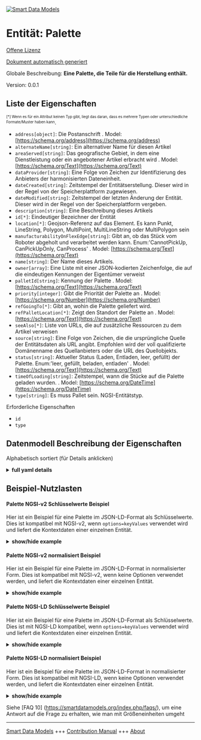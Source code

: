 <!-- 10-Header -->  
[![Smart Data Models](https://smartdatamodels.org/wp-content/uploads/2022/01/SmartDataModels_logo.png "Logo")](https://smartdatamodels.org)  
Entität: Palette  
================<!-- /10-Header -->  
<!-- 15-License -->  
[Offene Lizenz](https://github.com/smart-data-models//dataModel.RoboticIndustrialActivities/blob/master/Pallet/LICENSE.md)  
[Dokument automatisch generiert](https://docs.google.com/presentation/d/e/2PACX-1vTs-Ng5dIAwkg91oTTUdt8ua7woBXhPnwavZ0FxgR8BsAI_Ek3C5q97Nd94HS8KhP-r_quD4H0fgyt3/pub?start=false&loop=false&delayms=3000#slide=id.gb715ace035_0_60)  
<!-- /15-License -->  
<!-- 20-Description -->  
Globale Beschreibung: **Eine Palette, die Teile für die Herstellung enthält.**  
Version: 0.0.1  
<!-- /20-Description -->  
<!-- 30-PropertiesList -->  

## Liste der Eigenschaften  

<sup><sub>[*] Wenn es für ein Attribut keinen Typ gibt, liegt das daran, dass es mehrere Typen oder unterschiedliche Formate/Muster haben kann</sub></sup>.  
- `address[object]`: Die Postanschrift  . Model: [https://schema.org/address](https://schema.org/address)- `alternateName[string]`: Ein alternativer Name für diesen Artikel  - `areaServed[string]`: Das geografische Gebiet, in dem eine Dienstleistung oder ein angebotener Artikel erbracht wird  . Model: [https://schema.org/Text](https://schema.org/Text)- `dataProvider[string]`: Eine Folge von Zeichen zur Identifizierung des Anbieters der harmonisierten Dateneinheit.  - `dateCreated[string]`: Zeitstempel der Entitätserstellung. Dieser wird in der Regel von der Speicherplattform zugewiesen.  - `dateModified[string]`: Zeitstempel der letzten Änderung der Entität. Dieser wird in der Regel von der Speicherplattform vergeben.  - `description[string]`: Eine Beschreibung dieses Artikels  - `id[*]`: Eindeutiger Bezeichner der Entität  - `location[*]`: Geojson-Referenz auf das Element. Es kann Punkt, LineString, Polygon, MultiPoint, MultiLineString oder MultiPolygon sein  - `manufacturabilityOnFlexEdge[string]`: Gibt an, ob das Stück vom Roboter abgeholt und verarbeitet werden kann. Enum:'CannotPickUp, CanPickUpOnly, CanProcess'  . Model: [https://schema.org/Text](https://schema.org/Text)- `name[string]`: Der Name dieses Artikels.  - `owner[array]`: Eine Liste mit einer JSON-kodierten Zeichenfolge, die auf die eindeutigen Kennungen der Eigentümer verweist  - `palletId[string]`: Kennung der Palette  . Model: [https://schema.org/Text](https://schema.org/Text)- `priority[integer]`: Gibt die Priorität der Palette an  . Model: [https://schema.org/Number](https://schema.org/Number)- `refGoingTo[*]`: Gibt an, wohin die Palette geliefert wird.  - `refPalletLocation[*]`: Zeigt den Standort der Palette an  . Model: [https://schema.org/Text](https://schema.org/Text)- `seeAlso[*]`: Liste von URLs, die auf zusätzliche Ressourcen zu dem Artikel verweisen  - `source[string]`: Eine Folge von Zeichen, die die ursprüngliche Quelle der Entitätsdaten als URL angibt. Empfohlen wird der voll qualifizierte Domänenname des Quellanbieters oder die URL des Quellobjekts.  - `status[string]`: Aktueller Status (Laden, Entladen, leer, gefüllt) der Palette. Enum:'leer, gefüllt, beladen, entladen'  . Model: [https://schema.org/Text](https://schema.org/Text)- `timeOfLoading[string]`: Zeitstempel, wann die Stücke auf die Palette geladen wurden.  . Model: [https://schema.org/DateTime](https://schema.org/DateTime)- `type[string]`: Es muss Pallet sein. NGSI-Entitätstyp.  <!-- /30-PropertiesList -->  
<!-- 35-RequiredProperties -->  
Erforderliche Eigenschaften  
- `id`  - `type`  <!-- /35-RequiredProperties -->  
<!-- 40-RequiredProperties -->  
<!-- /40-RequiredProperties -->  
<!-- 50-DataModelHeader -->  
## Datenmodell Beschreibung der Eigenschaften  
Alphabetisch sortiert (für Details anklicken)  
<!-- /50-DataModelHeader -->  
<!-- 60-ModelYaml -->  
<details><summary><strong>full yaml details</strong></summary>    
```yaml  
Pallet:    
  description: 'A pallet containing pieces for manufacturing.'    
  properties:    
    address:    
      description: 'The mailing address'    
      properties:    
        addressCountry:    
          description: 'Property. The country. For example, Spain. Model:''https://schema.org/addressCountry'''    
          type: string    
        addressLocality:    
          description: 'Property. The locality in which the street address is, and which is in the region. Model:''https://schema.org/addressLocality'''    
          type: string    
        addressRegion:    
          description: 'Property. The region in which the locality is, and which is in the country. Model:''https://schema.org/addressRegion'''    
          type: string    
        postOfficeBoxNumber:    
          description: 'Property. The post office box number for PO box addresses. For example, 03578. Model:''https://schema.org/postOfficeBoxNumber'''    
          type: string    
        postalCode:    
          description: 'Property. The postal code. For example, 24004. Model:''https://schema.org/https://schema.org/postalCode'''    
          type: string    
        streetAddress:    
          description: 'Property. The street address. Model:''https://schema.org/streetAddress'''    
          type: string    
      type: object    
      x-ngsi:    
        model: https://schema.org/address    
        type: Property    
    alternateName:    
      description: 'An alternative name for this item'    
      type: string    
      x-ngsi:    
        type: Property    
    areaServed:    
      description: 'The geographic area where a service or offered item is provided'    
      type: string    
      x-ngsi:    
        model: https://schema.org/Text    
        type: Property    
    dataProvider:    
      description: 'A sequence of characters identifying the provider of the harmonised data entity.'    
      type: string    
      x-ngsi:    
        type: Property    
    dateCreated:    
      description: 'Entity creation timestamp. This will usually be allocated by the storage platform.'    
      format: date-time    
      type: string    
      x-ngsi:    
        type: Property    
    dateModified:    
      description: 'Timestamp of the last modification of the entity. This will usually be allocated by the storage platform.'    
      format: date-time    
      type: string    
      x-ngsi:    
        type: Property    
    description:    
      description: 'A description of this item'    
      type: string    
      x-ngsi:    
        type: Property    
    id:    
      anyOf: &pallet_-_properties_-_owner_-_items_-_anyof    
        - description: 'Property. Identifier format of any NGSI entity'    
          maxLength: 256    
          minLength: 1    
          pattern: ^[\w\-\.\{\}\$\+\*\[\]`|~^@!,:\\]+$    
          type: string    
        - description: 'Property. Identifier format of any NGSI entity'    
          format: uri    
          type: string    
      description: 'Unique identifier of the entity'    
      x-ngsi:    
        type: Property    
    location:    
      description: 'Geojson reference to the item. It can be Point, LineString, Polygon, MultiPoint, MultiLineString or MultiPolygon'    
      oneOf:    
        - description: 'Geoproperty. Geojson reference to the item. Point'    
          properties:    
            bbox:    
              items:    
                type: number    
              minItems: 4    
              type: array    
            coordinates:    
              items:    
                type: number    
              minItems: 2    
              type: array    
            type:    
              enum:    
                - Point    
              type: string    
          required:    
            - type    
            - coordinates    
          title: 'GeoJSON Point'    
          type: object    
        - description: 'Geoproperty. Geojson reference to the item. LineString'    
          properties:    
            bbox:    
              items:    
                type: number    
              minItems: 4    
              type: array    
            coordinates:    
              items:    
                items:    
                  type: number    
                minItems: 2    
                type: array    
              minItems: 2    
              type: array    
            type:    
              enum:    
                - LineString    
              type: string    
          required:    
            - type    
            - coordinates    
          title: 'GeoJSON LineString'    
          type: object    
        - description: 'Geoproperty. Geojson reference to the item. Polygon'    
          properties:    
            bbox:    
              items:    
                type: number    
              minItems: 4    
              type: array    
            coordinates:    
              items:    
                items:    
                  items:    
                    type: number    
                  minItems: 2    
                  type: array    
                minItems: 4    
                type: array    
              type: array    
            type:    
              enum:    
                - Polygon    
              type: string    
          required:    
            - type    
            - coordinates    
          title: 'GeoJSON Polygon'    
          type: object    
        - description: 'Geoproperty. Geojson reference to the item. MultiPoint'    
          properties:    
            bbox:    
              items:    
                type: number    
              minItems: 4    
              type: array    
            coordinates:    
              items:    
                items:    
                  type: number    
                minItems: 2    
                type: array    
              type: array    
            type:    
              enum:    
                - MultiPoint    
              type: string    
          required:    
            - type    
            - coordinates    
          title: 'GeoJSON MultiPoint'    
          type: object    
        - description: 'Geoproperty. Geojson reference to the item. MultiLineString'    
          properties:    
            bbox:    
              items:    
                type: number    
              minItems: 4    
              type: array    
            coordinates:    
              items:    
                items:    
                  items:    
                    type: number    
                  minItems: 2    
                  type: array    
                minItems: 2    
                type: array    
              type: array    
            type:    
              enum:    
                - MultiLineString    
              type: string    
          required:    
            - type    
            - coordinates    
          title: 'GeoJSON MultiLineString'    
          type: object    
        - description: 'Geoproperty. Geojson reference to the item. MultiLineString'    
          properties:    
            bbox:    
              items:    
                type: number    
              minItems: 4    
              type: array    
            coordinates:    
              items:    
                items:    
                  items:    
                    items:    
                      type: number    
                    minItems: 2    
                    type: array    
                  minItems: 4    
                  type: array    
                type: array    
              type: array    
            type:    
              enum:    
                - MultiPolygon    
              type: string    
          required:    
            - type    
            - coordinates    
          title: 'GeoJSON MultiPolygon'    
          type: object    
      x-ngsi:    
        type: Geoproperty    
    manufacturabilityOnFlexEdge:    
      description: 'Indicates if the Piece can be picked up by robot and be processed. Enum:''CannotPickUp, CanPickUpOnly, CanProcess'''    
      enum:    
        - cannotPickUp    
        - canPickUpOnly    
        - canProcess    
      type: string    
      x-ngsi:    
        model: https://schema.org/Text    
        type: Property    
    name:    
      description: 'The name of this item.'    
      type: string    
      x-ngsi:    
        type: Property    
    owner:    
      description: 'A List containing a JSON encoded sequence of characters referencing the unique Ids of the owner(s)'    
      items:    
        anyOf: *pallet_-_properties_-_owner_-_items_-_anyof    
        description: 'Property. Unique identifier of the entity'    
      type: array    
      x-ngsi:    
        type: Property    
    palletId:    
      description: 'Identifier of the pallet'    
      type: string    
      x-ngsi:    
        model: https://schema.org/Text    
        type: Property    
    priority:    
      description: 'Indicates the priority of the pallet'    
      type: integer    
      x-ngsi:    
        model: https://schema.org/Number    
        type: Property    
    refGoingTo:    
      anyOf:    
        - description: 'Property. Identifier format of any NGSI entity'    
          maxLength: 256    
          minLength: 1    
          pattern: ^[\w\-\.\{\}\$\+\*\[\]`|~^@!,:\\]+$    
          type: string    
        - description: 'Property. Identifier format of any NGSI entity'    
          format: uri    
          type: string    
      description: 'Indicates where the pallet is going to.'    
      x-ngsi:    
        type: Relationship    
    refPalletLocation:    
      anyOf:    
        - description: 'Property. Identifier format of any NGSI entity'    
          maxLength: 256    
          minLength: 1    
          pattern: ^[\w\-\.\{\}\$\+\*\[\]`|~^@!,:\\]+$    
          type: string    
        - description: 'Property. Identifier format of any NGSI entity'    
          format: uri    
          type: string    
      description: 'Indicates the location of the pallet'    
      x-ngsi:    
        model: https://schema.org/Text    
        type: Relationship    
    seeAlso:    
      description: 'list of uri pointing to additional resources about the item'    
      oneOf:    
        - items:    
            format: uri    
            type: string    
          minItems: 1    
          type: array    
        - format: uri    
          type: string    
      x-ngsi:    
        type: Property    
    source:    
      description: 'A sequence of characters giving the original source of the entity data as a URL. Recommended to be the fully qualified domain name of the source provider, or the URL to the source object.'    
      type: string    
      x-ngsi:    
        type: Property    
    status:    
      description: 'Current status (loading, unloading, empty, filled) of the pallet. Enum:''empty, filled, loading, unloading'''    
      enum:    
        - empty    
        - filled    
        - loading    
        - unloading    
      type: string    
      x-ngsi:    
        model: https://schema.org/Text    
        type: Property    
    timeOfLoading:    
      description: 'Timestamp of when the pieces were loaded onto the pallet.'    
      type: string    
      x-ngsi:    
        model: https://schema.org/DateTime    
        type: Property    
    type:    
      description: 'It has to be Pallet. NGSI Entity type.'    
      enum:    
        - Pallet    
      type: string    
      x-ngsi:    
        type: Property    
  required:    
    - id    
    - type    
  type: object    
  x-derived-from: ""    
  x-disclaimer: 'Redistribution and use in source and binary forms, with or without modification, are permitted  provided that the license conditions are met. Copyleft (c) 2021 Contributors to Smart Data Models Program'    
  x-license-url: https://github.com/smart-data-models/dataModel.RoboticIndustrialActivities/blob/master/Pallet/LICENSE.md    
  x-model-schema: https://smart-data-models.github.io/dataModel.RoboticIndustrialActivities/Pallet/schema.json    
  x-model-tags: ""    
  x-version: 0.0.1    
```  
</details>    
<!-- /60-ModelYaml -->  
<!-- 70-MiddleNotes -->  
<!-- /70-MiddleNotes -->  
<!-- 80-Examples -->  
## Beispiel-Nutzlasten  
#### Palette NGSI-v2 Schlüsselwerte Beispiel  
Hier ist ein Beispiel für eine Palette im JSON-LD-Format als Schlüsselwerte. Dies ist kompatibel mit NGSI-v2, wenn `options=keyValues` verwendet wird und liefert die Kontextdaten einer einzelnen Entität.  
<details><summary><strong>show/hide example</strong></summary>    
```json  
{  
  "id": "Pallet.0001",  
  "type": "Pallet",  
  "palletID": "0001",  
  "timeOfLoading": "2000-01-01T00:00:00Z",  
  "refpalletLocation": "Location.ShopFloor",  
  "refGoingTo": "RoboticCell.FlexEdge",  
  "manufacturabilityOnFlexEdge": "canProcess",  
  "priority": 3,  
  "status": "loading"  
}  
```  
</details>  
#### Palette NGSI-v2 normalisiert Beispiel  
Hier ist ein Beispiel für eine Palette im JSON-LD-Format in normalisierter Form. Dies ist kompatibel mit NGSI-v2, wenn keine Optionen verwendet werden, und liefert die Kontextdaten einer einzelnen Entität.  
<details><summary><strong>show/hide example</strong></summary>    
```json  
{  
  "id": "Pallet.0001",  
  "type": "Pallet",  
  "palletID": {  
    "type": "Text",  
    "value": "0001"  
  },  
  "timeOfLoading": {  
    "type": "DateTime",  
    "value": "2000-01-01T00:00:00Z"  
  },  
  "refPalletLocation": {  
    "type": "Text",  
    "value": "Location.ShopFloor"  
  },  
  "refGoingTo": {  
    "type": "Text",  
    "value": "RoboticCell.FlexEdge"  
  },  
  "manufacturabilityOnFlexEdge": {  
    "type": "Text",  
    "value": "canProcess"  
  },  
  "priority": {  
    "type": "Integer",  
    "value": 3  
  },  
  "status": {  
    "type": "Text",  
    "value": "loading"  
  }  
}  
```  
</details>  
#### Palette NGSI-LD Schlüsselwerte Beispiel  
Hier ist ein Beispiel für eine Palette im JSON-LD-Format als Schlüsselwerte. Dies ist mit NGSI-LD kompatibel, wenn `options=keyValues` verwendet wird und liefert die Kontextdaten einer einzelnen Entität.  
<details><summary><strong>show/hide example</strong></summary>    
```json  
{  
    "id": "urn:ngsi-ld:Pallet:0001",  
    "type": "Pallet",  
    "manufacturabilityOnFlexEdge": "canProcess",  
    "palletID": "0001",  
    "priority": 3,  
    "refGoingTo": "urn:ngsi-ld:RoboticCell:FlexEdge",  
    "refPalletLocation": "urn:ngsi-ld:Location:ShopFloor",  
    "status": "loading",  
    "timeOfLoading": "2000-01-01T00:00:00Z",  
    "@context": [  
        "https://raw.githubusercontent.com/smart-data-models/dataModel.RoboticIndustrialActivities/master/context.jsonld"  
    ]  
}  
```  
</details>  
#### Palette NGSI-LD normalisiert Beispiel  
Hier ist ein Beispiel für eine Palette im JSON-LD-Format in normalisierter Form. Dies ist kompatibel mit NGSI-LD, wenn keine Optionen verwendet werden, und liefert die Kontextdaten einer einzelnen Entität.  
<details><summary><strong>show/hide example</strong></summary>    
```json  
{  
  "id": "urn:ngsi-ld:Pallet:0001",  
  "type": "Pallet",  
  "manufacturabilityOnFlexEdge": {  
    "type": "Property",  
    "value": "CanProcess"  
  },  
  "palletID": {  
    "type": "Property",  
    "value": "0001"  
  },  
  "priority": {  
    "type": "Property",  
    "value": 3  
  },  
  "refGoingTo": {  
    "type": "Relationship",  
    "object": "urn:ngsi-ld:RoboticCell:FlexEdge"  
  },  
  "refPalletLocation": {  
    "type": "Relationship",  
    "object": "urn:ngsi-ld:Location:ShopFloor"  
  },  
  "status": {  
    "type": "Property",  
    "value": "loading"  
  },  
  "timeOfLoading": {  
    "type": "Property",  
    "value": {  
      "@type": "Datetime",  
      "@value": "2000-01-01T00:00:00Z"  
    }  
  },  
  "@context": [  
    "https://raw.githubusercontent.com/smart-data-models/dataModel.RoboticIndustrialActivities/master/context.jsonld"  
  ]  
}  
```  
</details><!-- /80-Examples -->  
<!-- 90-FooterNotes -->  
<!-- /90-FooterNotes -->  
<!-- 95-Units -->  
Siehe [FAQ 10] (https://smartdatamodels.org/index.php/faqs/), um eine Antwort auf die Frage zu erhalten, wie man mit Größeneinheiten umgeht  
<!-- /95-Units -->  
<!-- 97-LastFooter -->  
---  
[Smart Data Models](https://smartdatamodels.org) +++ [Contribution Manual](https://bit.ly/contribution_manual) +++ [About](https://bit.ly/Introduction_SDM)<!-- /97-LastFooter -->  
